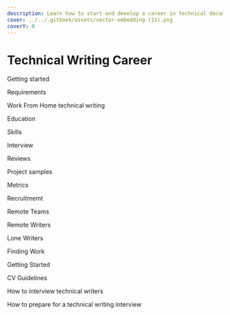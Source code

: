 ```yaml
---
description: Learn how to start and develop a career in technical documentation
cover: ../../.gitbook/assets/vector-embedding (11).png
coverY: 0
---
```


# Technical Writing Career

Getting started

Requirements

Work From Home technical writing

Education

Skills

Interview

Reviews

Project samples

Metrics

Recruitmemt

Remote Teams

Remote Writers

Lone Writers

Finding Work

Getting Started

CV Guidelines

How to interview technical writers

How to prepare for a technical writing interview

